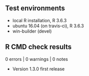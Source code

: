 ## Test environments
* local R installation, R 3.6.3
* ubuntu 16.04 (on travis-ci), R 3.6.3
* win-builder (devel)


## R CMD check results

0 errors | 0 warnings | 0 notes

* Version 1.3.0 first release
